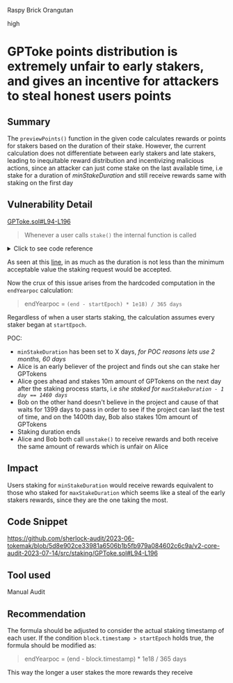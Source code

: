 Raspy Brick Orangutan

high

# GPToke points distribution is extremely unfair to early stakers, and gives an incentive for attackers to steal honest users points

## Summary

The `previewPoints()` function in the given code calculates rewards or points for stakers based on the duration of their stake. However, the current calculation does not differentiate between early stakers and late stakers, leading to inequitable reward distribution and incentivizing malicious actions, since an attacker can just come stake on the last available time, i.e stake for a duration of _minStakeDuration_ and still receive rewards same with staking on the first day

## Vulnerability Detail

[GPToke.sol#L94-L196](https://github.com/sherlock-audit/2023-06-tokemak/blob/5d8e902ce33981a6506b1b5fb979a084602c6c9a/v2-core-audit-2023-07-14/src/staking/GPToke.sol#L94-L196)
> Whenever a user calls `stake()` the internal function is called

<details>
  <summary>Click to see code reference</summary>

```solidity
    function stake(uint256 amount, uint256 duration, address to) external {
        _stake(amount, duration, to);
    }

      function _stake(uint256 amount, uint256 duration, address to) internal whenNotPaused {
        //
        // validation checks
        //
        if (to == address(0)) revert ZeroAddress();
        if (amount < MIN_STAKE_AMOUNT) revert StakingAmountInsufficient();
        if (amount > MAX_STAKE_AMOUNT) revert StakingAmountExceeded();

        // @audit duration checked inside previewPoints
        (uint256 points, uint256 end) = previewPoints(amount, duration);

        if (points + totalSupply() > type(uint192).max) {
            revert StakingPointsExceeded();
        }

        // checkpoint rewards for caller
        _collectRewards(to, false);

        // save information for current lockup
        lockups[to].push(Lockup({ amount: uint128(amount), end: uint128(end), points: points }));

        // create points for user
        _mint(to, points);

        emit Stake(to, lockups[to].length - 1, amount, end, points);

        // transfer staked toke in
        toke.safeTransferFrom(msg.sender, address(this), amount);
    }


        function previewPoints(uint256 amount, uint256 duration) public view returns (uint256 points, uint256 end) {

        if (duration < minStakeDuration) revert StakingDurationTooShort();
        if (duration > maxStakeDuration) revert StakingDurationTooLong();

        // slither-disable-next-line timestamp
        uint256 start = block.timestamp > startEpoch ? block.timestamp : startEpoch;
        end = start + duration;

        // calculate points based on duration from staking end date
        //@audit
        uint256 endYearpoc = ((end - startEpoch) * 1e18) / 365 days;
        uint256 multiplier = PRBMathUD60x18.pow(YEAR_BASE_BOOST, endYearpoc);

        points = (amount * multiplier) / 1e18;
    }
```

</details>

As seen at this [line](https://github.com/sherlock-audit/2023-06-tokemak/blob/5d8e902ce33981a6506b1b5fb979a084602c6c9a/v2-core-audit-2023-07-14/src/staking/GPToke.sol#L184), in as much as the duration is not less than the minimum acceptable value the staking request would be accepted.

Now the crux of this issue arises from the hardcoded computation in the `endYearpoc` calculation:

> endYearpoc = `(end - startEpoch) * 1e18) / 365 days`

Regardless of when a user starts staking, the calculation assumes every staker began at `startEpoch`.

POC:

- `minStakeDuration` has been set to X days, _for POC reasons lets use 2 months, 60 days_
- Alice is an early believer of the project and finds out she can stake her GPTokens
- Alice goes ahead and stakes 10m amount of GPTokens on the next day after the staking process starts, i.e _she staked for `maxStakeDuration - 1 day == 1460 days`_
- Bob on the other hand doesn't believe in the project and cause of that waits for 1399 days to pass in order to see if the project can last the test of time, and on the 1400th day, Bob also stakes 10m amount of GPTokens
- Staking duration ends
- Alice and Bob both call `unstake()` to receive rewards and both receive the same amount of rewards which is unfair on Alice

## Impact

Users staking for `minStakeDuration` would receive rewards equivalent to those who staked for `maxStakeDuration` which seems like a steal of the early stakers rewards, since they are the one taking the most.

## Code Snippet

https://github.com/sherlock-audit/2023-06-tokemak/blob/5d8e902ce33981a6506b1b5fb979a084602c6c9a/v2-core-audit-2023-07-14/src/staking/GPToke.sol#L94-L196

## Tool used

Manual Audit

## Recommendation

The formula should be adjusted to consider the actual staking timestamp of each user. If the condition `block.timestamp > startEpoch` holds true, the formula should be modified as:

> endYearpoc = (end - block.timestamp) \* 1e18 / 365 days

This way the longer a user stakes the more rewards they receive
